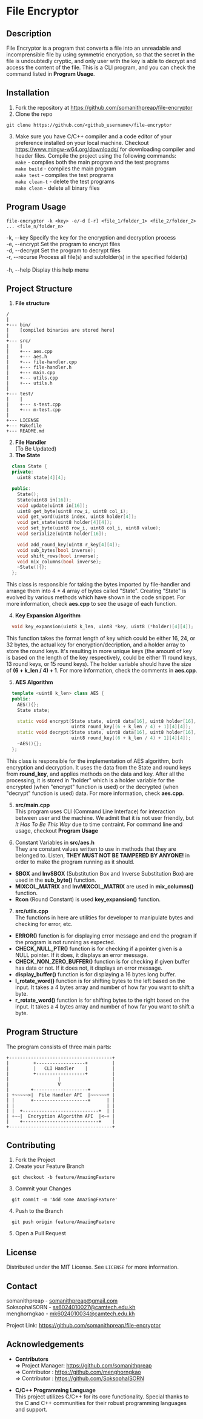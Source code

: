 # File Encryptor

## Description
File Encryptor is a program that converts a file into an unreadable and incomprensible file by using symmetric encryption, so that the secret in the file is undoubtedly cryptic, and only user with the key is able to decrypt and access the content of the file. This is a CLI program, and you can check the command listed in **Program Usage**.

## Installation
1. Fork the repository at https://github.com/somanithpreap/file-encryptor
2. Clone the repo
```
git clone https://github.com/<github_username>/file-encryptor
```
3. Make sure you have C/C++ compiler and a code editor of your preference installed on your local machine. Checkout https://www.mingw-w64.org/downloads/ for downloading compiler and header files. Compile the project using the following commands: <br>
  `make` - compiles both the main program and the test programs <br>
  `make build` - compiles the main program <br>
  `make test` - compiles the test programs <br>
  `make clean-t` - delete the test programs <br>
  `make clean` - delete all binary files

## Program Usage
```
file-encryptor -k <key> -e/-d [-r] <file_1/folder_1> <file_2/folder_2> ... <file_n/folder_n>
```
-k, --key      Specify the key for the encryption and decryption process <br>
-e, --encrypt  Set the program to encrypt files <br>
-d, --decrypt  Set the program to decrypt files <br>
-r, --recurse  Process all file(s) and subfolder(s) in the specified folder(s) <br>
<br>
-h, --help     Display this help menu <br>

## Project Structure
1. **File structure**
```
/
|
+--- bin/
|    [compiled binaries are stored here]
|
+--- src/
|    |
|    +--- aes.cpp
|    +--- aes.h
|    +--- file-handler.cpp
|    +--- file-handler.h
|    +--- main.cpp
|    +--- utils.cpp
|    +--- utils.h
|
+--- test/
|    |
|    +--- s-test.cpp
|    +--- m-test.cpp
|
+--- LICENSE
+--- Makefile
+--- README.md
```
2. **File Handler** <br>
  (To Be Updated)
3. **The State**
```cpp
  class State {
  private:
    uint8 state[4][4];

  public:
    State();
    State(uint8 in[16]);
    void update(uint8 in[16]);
    uint8 get_byte(uint8 row_i, uint8 col_i);
    void get_word(uint8 index, uint8 holder[4]);
    void get_state(uint8 holder[4][4]);
    void set_byte(uint8 row_i, uint8 col_i, uint8 value);
    void serialize(uint8 holder[16]);

    void add_round_key(uint8 r_key[4][4]);
    void sub_bytes(bool inverse);
    void shift_rows(bool inverse);
    void mix_columns(bool inverse);
    ~State(){};
  };
```
  This class is responsible for taking the bytes imported by file-handler and arrange them into 4 * 4 array of bytes called "State". Creating "State" is evolved by various methods which have shown in the code snippet. For more information, check **aes.cpp** to see the usage of each function.

4. **Key Expansion Algorithm**
```cpp
  void key_expansion(uint8 k_len, uint8 *key, uint8 (*holder)[4][4]);
```
  This function takes the format length of key which could be either 16, 24, or 32 bytes, the actual key for encryption/decription, and a holder array to store the round keys. It's resulting in more unique keys (the amount of key is based on the length of the key respectively, could be either 11 round keys, 13 round keys, or 15 round keys). The holder variable should have the size of **(6 + k_len / 4) + 1**. For more information, check the comments in **aes.cpp**.

5. **AES Algorithm**
```cpp
  template <uint8 k_len> class AES {
  public:
    AES(){};
    State state;

    static void encrypt(State state, uint8 data[16], uint8 holder[16],
                        uint8 round_key[(6 + k_len / 4) + 1][4][4]);
    static void decrypt(State state, uint8 data[16], uint8 holder[16],
                        uint8 round_key[(6 + k_len / 4) + 1][4][4]);
    ~AES(){};
  };
```
  This class is responsible for the implementation of AES algorithm, both encryption and decryption. It uses the data from the State and round keys from **round_key**, and applies methods on the data and key. After all the processing, it is stored in "holder" which is a holder variable for the encrypted (when "encrypt" function is used) or the decrypted (when "decrypt" function is used) data. For more information, check **aes.cpp**.

5. **src/main.cpp** <br>
  This program uses CLI (Command Line Interface) for interaction between user and the machine. We admit that it is not user friendly, but *It Has To Be This Way* due to time contraint. For command line and usage, checkout **Program Usage**

6. Constant Variables in **src/aes.h** <br>
  They are constant values written to use in methods that they are belonged to. Listen, **THEY MUST NOT BE TAMPERED BY ANYONE!** in order to make the program running as it should.
  - **SBOX** and **InvSBOX** (Substitution Box and Inverse Substitution Box) are used in the **sub_byte()** function.
  - **MIXCOL_MATRIX** and **InvMIXCOL_MATRIX** are used in **mix_columns()** function.
  - **Rcon** (Round Constant) is used **key_expansion()** function.

7. **src/utils.cpp** <br>
  The functions in here are utilities for developer to manipulate bytes and checking for error, etc.
  - **ERROR()** function is for displaying error message and end the program if the program is not running as expected.
  - **CHECK_NULL_PTR()** function is for checking if a pointer given is a NULL pointer. If it does, it displays an error message.
  - **CHECK_NON_ZERO_BUFFER()** function is for checking if given buffer has data or not. If it does not, it displays an error message.
  - **display_buffer()** function is for displaying a 16 bytes long buffer.
  - **l_rotate_word()** function is for shifting bytes to the left based on the input. It takes a 4 bytes array and number of how far you want to shift a byte.
  - **r_rotate_word()** function is for shifting bytes to the right based on the input. It takes a 4 bytes array and number of how far you want to shift a byte.

## Program Structure
The program consists of three main parts:
```
+--------------------------------------+
|         +------------------+         |
|         |   CLI Handler    |         |
|         +------------------+         |
|                  |                   |
|                  V                   |
|        +--------------------+        |
| +~~~~~>|  File Handler API  |~~~~~~+ |
| |      +--------------------+      | |
| |                                  | |
| |  +----------------------------+  | |
| +~~|  Encryption Algorithm API  |<~+ |
|    +----------------------------+    |
+--------------------------------------+
```

## Contributing
  1. Fork the Project
  2. Create your Feature Branch
  ```
    git checkout -b feature/AmazingFeature
  ```
  3. Commit your Changes
  ```
    git commit -m 'Add some AmazingFeature'
  ```
  4. Push to the Branch
  ```
    git push origin feature/AmazingFeature
  ```
  5. Open a Pull Request

## License
  Distributed under the MIT License. See `LICENSE` for more information.

## Contact
  somanithpreap - somanithpreap@gmail.com <br>
  SoksophalSORN - ss6024010027@camtech.edu.kh <br>
  menghorngkao -  mk6024010034@camtech.edu.kh

  Project Link: https://github.com/somanithpreap/file-encryptor

## Acknowledgements
  - **Contributors** <br>
  => Project Manager: https://github.com/somanithpreap <br>
  => Contributor : https://github.com/menghorngkao <br>
  => Contributor : https://github.com/SoksophalSORN

  - **C/C++ Programming Language** <br>
    This project utilizes C/C++ for its core functionality. Special thanks to the C and C++ communities for their robust programming languages and support.
